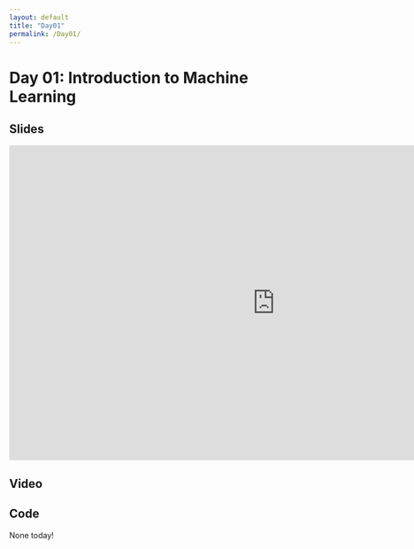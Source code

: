 ```yaml
---
layout: default
title: "Day01"
permalink: /Day01/
---
```


# Day 01: Introduction to Machine Learning

## Slides
<iframe src="https://docs.google.com/presentation/d/e/2PACX-1vSG1eGjhFupapKPRKyisO692jbNXRguusSa75bPj2IsbbOitTk83usGjG9vR9v4tMa7JzKcL1keFz5s/embed?start=false&loop=false&delayms=15000" frameborder="0" width="960" height="569" allowfullscreen="true" mozallowfullscreen="true" webkitallowfullscreen="true"></iframe>

## Video


## Code
None today!
